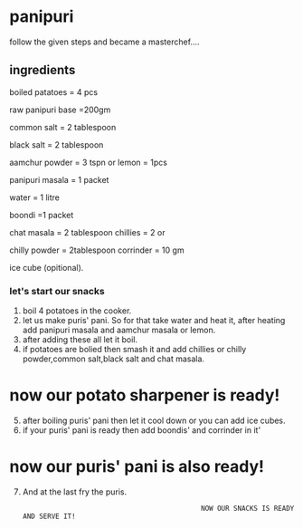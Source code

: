 # panipuri

follow the given steps and became a masterchef....

## ingredients
boiled patatoes = 4 pcs 


raw panipuri base =200gm


common salt = 2 tablespoon


black salt = 2 tablespoon


aamchur powder = 3 tspn or 
lemon = 1pcs


panipuri masala = 1 packet


water = 1 litre

boondi =1 packet


chat masala = 2 tablespoon
chillies = 2 or 


chilly powder = 2tablespoon
corrinder = 10 gm


ice cube (opitional).

### let's start our snacks

1) boil 4 potatoes in the cooker.
2) let us make puris' pani. So for that take water and heat it, after heating add panipuri masala and aamchur masala or lemon.
3) after adding these all let it boil.
4) if potatoes are bolied then smash it and add chillies or chilly powder,common salt,black salt and chat masala.
# now our potato sharpener is ready!
5) after boiling puris' pani then let it cool down or you can add ice cubes.
6) if your puris' pani is ready then add boondis' and corrinder in it'
# now our puris' pani is also ready!
7) And at the last fry the puris.
                                                   
                                                   
                                                   
                                                   
                                                   
                                                   
                                                   
                                                   
                                                   
                                                   
                                                   
                                                   
                                                   
                                                   
                                                   
                                                   
                                                   
                                                   
                                                   
                                                   
                                                   
                                                   
                                                   
                                                   NOW OUR SNACKS IS READY AND SERVE IT! 
                                                           
                                                            















